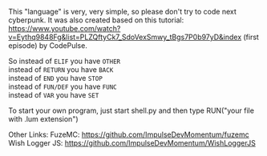 This "language" is very, very simple, so please don't try to code next cyberpunk. 
It was also created based on this tutorial: https://www.youtube.com/watch?v=Eythq9848Fg&list=PLZQftyCk7_SdoVexSmwy_tBgs7P0b97yD&index (first episode) by CodePulse.

So instead of `ELIF` you have `OTHER` <br>
instead of `RETURN` you have `BACK` <br>
instead of `END` you have `STOP` <br>
instead of `FUN/DEF` you have `FUNC` <br>
instead of `VAR` you have `SET` <br>

To start your own program, just start shell.py and then type RUN("your file with .lum extension")

Other Links:
FuzeMC: https://github.com/ImpulseDevMomentum/fuzemc
Wish Logger JS: https://github.com/ImpulseDevMomentum/WishLoggerJS
